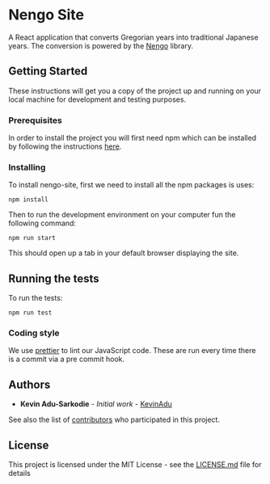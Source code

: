 
# Nengo Site

A React application that converts Gregorian years into traditional Japanese years. The conversion is powered by the [Nengo](https://github.com/KevinAdu/nengo) library.

## Getting Started

These instructions will get you a copy of the project up and running on your local machine for development and testing purposes.

### Prerequisites

In order to install the project you will first need npm which can be installed by following the instructions [here](https://www.npmjs.com/get-npm).

### Installing

To install nengo-site, first we need to install all the npm packages is uses:

```
npm install
```

Then to run the development environment on your computer fun the following command:

```
npm run start
```

This should open up a tab in your default browser displaying the site.

## Running the tests

To run the tests:

```
npm run test
```

### Coding style

We use [prettier](https://prettier.io/) to lint our JavaScript code.
These are run every time there is a commit via a pre commit hook.

## Authors

* **Kevin Adu-Sarkodie** - *Initial work* - [KevinAdu](https://github.com/KevinAdu)

See also the list of [contributors](https://github.com/KevinAdu/nengo-site/contributors) who participated in this project.

## License

This project is licensed under the MIT License - see the [LICENSE.md](LICENSE.md) file for details
